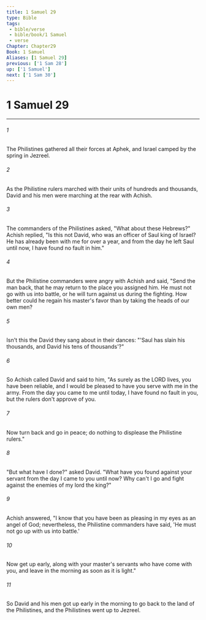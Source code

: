 ```yaml
---
title: 1 Samuel 29
type: Bible
tags:
 - bible/verse
 - bible/book/1 Samuel
 - verse
Chapter: Chapter29
Book: 1 Samuel
Aliases: [1 Samuel 29]
previous: ['1 Sam 28']
up: ['1 Samuel']
next: ['1 Sam 30']
---
```

# 1 Samuel 29

***


###### 1 
The Philistines gathered all their forces at Aphek, and Israel camped by the spring in Jezreel. 

###### 2 
As the Philistine rulers marched with their units of hundreds and thousands, David and his men were marching at the rear with Achish. 

###### 3 
The commanders of the Philistines asked, "What about these Hebrews?" Achish replied, "Is this not David, who was an officer of Saul king of Israel? He has already been with me for over a year, and from the day he left Saul until now, I have found no fault in him." 

###### 4 
But the Philistine commanders were angry with Achish and said, "Send the man back, that he may return to the place you assigned him. He must not go with us into battle, or he will turn against us during the fighting. How better could he regain his master's favor than by taking the heads of our own men? 

###### 5 
Isn't this the David they sang about in their dances: "'Saul has slain his thousands, and David his tens of thousands'?" 

###### 6 
So Achish called David and said to him, "As surely as the LORD lives, you have been reliable, and I would be pleased to have you serve with me in the army. From the day you came to me until today, I have found no fault in you, but the rulers don't approve of you. 

###### 7 
Now turn back and go in peace; do nothing to displease the Philistine rulers." 

###### 8 
"But what have I done?" asked David. "What have you found against your servant from the day I came to you until now? Why can't I go and fight against the enemies of my lord the king?" 

###### 9 
Achish answered, "I know that you have been as pleasing in my eyes as an angel of God; nevertheless, the Philistine commanders have said, 'He must not go up with us into battle.' 

###### 10 
Now get up early, along with your master's servants who have come with you, and leave in the morning as soon as it is light." 

###### 11 
So David and his men got up early in the morning to go back to the land of the Philistines, and the Philistines went up to Jezreel. 
